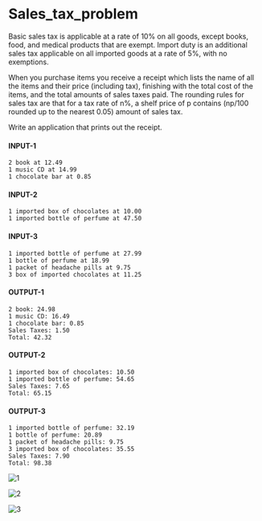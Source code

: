 # Sales_tax_problem

Basic sales tax is applicable at a rate of 10% on all goods, except books, food, and medical products that are exempt. 
Import duty is an additional sales tax applicable on all imported goods at a rate of 5%, with no exemptions.

When you purchase items you receive a receipt which lists the name of all the items and their price (including tax), finishing with the total cost of the items, and the total amounts of sales taxes paid. The rounding rules for sales 
tax are that for a tax rate of n%, a shelf price of p contains (np/100 rounded up to the nearest 0.05) amount of sales 
tax.

Write an application that prints out the receipt.

#### INPUT-1
    2 book at 12.49 
    1 music CD at 14.99
    1 chocolate bar at 0.85

#### INPUT-2
    1 imported box of chocolates at 10.00
    1 imported bottle of perfume at 47.50

#### INPUT-3
    1 imported bottle of perfume at 27.99
    1 bottle of perfume at 18.99
    1 packet of headache pills at 9.75
    3 box of imported chocolates at 11.25

#### OUTPUT-1
    2 book: 24.98
    1 music CD: 16.49
    1 chocolate bar: 0.85
    Sales Taxes: 1.50
    Total: 42.32

#### OUTPUT-2
    1 imported box of chocolates: 10.50
    1 imported bottle of perfume: 54.65
    Sales Taxes: 7.65
    Total: 65.15

#### OUTPUT-3
    1 imported bottle of perfume: 32.19
    1 bottle of perfume: 20.89
    1 packet of headache pills: 9.75
    3 imported box of chocolates: 35.55
    Sales Taxes: 7.90
    Total: 98.38
    
![1](https://user-images.githubusercontent.com/50991324/62300688-de585080-b494-11e9-9236-b7b3e89c8965.png)

![2](https://user-images.githubusercontent.com/50991324/62300699-e617f500-b494-11e9-8b40-588edd27b38a.png)

![3](https://user-images.githubusercontent.com/50991324/62300716-eb753f80-b494-11e9-9a71-f6cb4ff0786a.png)

